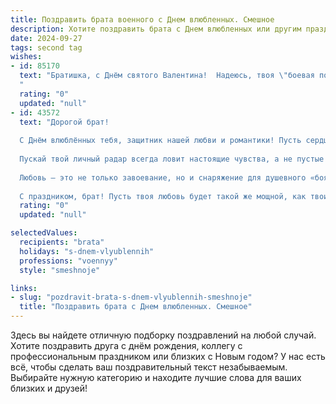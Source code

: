 ```yaml
---
title: Поздравить брата военного с Днем влюбленных. Смешное
description: Хотите поздравить брата с Днем влюбленных или другим праздником? Наш ИИ создаст незабываемое поздравление, а вы обязательно выделитесь среди других.  
date: 2024-09-27
tags: second tag
wishes:
- id: 85170
  text: "Братишка, с Днём святого Валентина!  Надеюсь, твоя \"боевая подруга\" оценит твой отчаянный романтизм, даже если он выражается в  подаренном гранатомёте (шутка, конечно!). Главное – чтобы любви хватало на все амурные операции!  Пусть ваш фронт любви будет всегда защищён от врагов – одиночества и скуки! 😉
  "
  rating: "0"
  updated: "null"
- id: 43572
  text: "Дорогой брат!
  
  С Днём влюблённых тебя, защитник нашей любви и романтики! Пусть сердца бьются в унисон, как твой шаг на параде! Желаю тебе всегда находить идеальный угол для упреждения на поле боя... любви!
  
  Пускай твой личный радар всегда ловит настоящие чувства, а не пустые танцы на любовном поле! Будь как броня — крепким в своих целях и невосприимчивым к чьим-то флюидам!
  
  Любовь — это не только завоевание, но и снаряжение для душевного «боя». Так что собирай свою артиллерию: терпение, юмор и немного романтики, чтобы каждый бой за её сердце был не только выигран, но и запомнился на всю жизнь!
  
  С праздником, брат! Пусть твоя любовь будет такой же мощной, как твои боевые навыки!"
  rating: "0"
  updated: "null"

selectedValues:
  recipients: "brata"
  holidays: "s-dnem-vlyublennih"
  professions: "voennyy"
  style: "smeshnoje"

links:
- slug: "pozdravit-brata-s-dnem-vlyublennih-smeshnoje"
  title: "Поздравить брата с Днем влюбленных. Смешное"
---
```


Здесь вы найдете отличную подборку поздравлений на любой случай.
Хотите поздравить друга с днём рождения, коллегу с профессиональным праздником или близких с Новым годом? У нас есть всё, чтобы сделать ваш поздравительный текст незабываемым. Выбирайте нужную категорию и находите лучшие слова для ваших близких и друзей!
